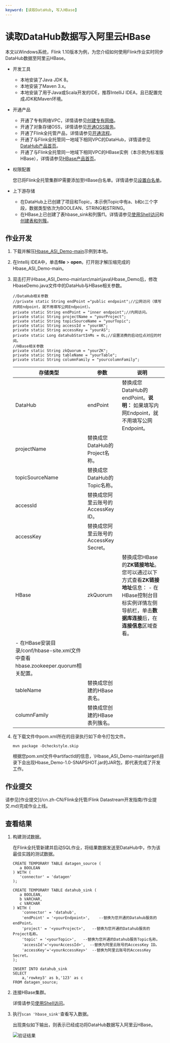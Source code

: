```yaml
---
keyword: [读取DataHub, 写入HBase]
---
```


# 读取DataHub数据写入阿里云HBase

本文以Windows系统，Flink 1.10版本为例，为您介绍如何使用Flink作业实时同步DataHub数据至阿里云HBase。

-   开发工具
    -   本地安装了Java JDK 8。
    -   本地安装了Maven 3.x。
    -   本地安装了用于Java或Scala开发的IDE，推荐IntelliJ IDEA，且已配置完成JDK和Maven环境。
-   开通产品
    -   开通了专有网络VPC，详情请参见[创建专有网络](/cn.zh-CN/专有网络和交换机/管理专有网络/创建专有网络.md)。
    -   开通了对象存储OSS，详情请参见[开通OSS服务](https://help.aliyun.com/document_detail/31884.html#task-njz-hf4-tdb)。
    -   开通了Flink全托管产品，详情请参见[开通流程](/cn.zh-CN/Flink全托管/开通流程.md)。
    -   开通了与Flink全托管同一地域下相同VPC的DataHub，详情请参见[DataHub产品首页](https://www.aliyun.com/product/datahub?spm=5176.124785.J_8058803260.214.76c83094YQ0pel)。
    -   开通了与Flink全托管同一地域下相同VPC的HBase实例（本示例为标准版HBase），详情请参见[HBase产品首页](https://www.aliyun.com/product/hbase?spm=a2c4g.11174283.2.1.7469363fCl3WwP)。
-   权限配置

    您已将Flink全托管集群IP需要添加至HBase白名单。详情请参见[设置白名单](/cn.zh-CN/Flink全托管/准备工作/设置白名单.md)。

-   上下游存储
    -   在DataHub上已创建了项目和Topic，本示例Topic中有a、b和c三个字段，数据类型依次为BOOLEAN、STRING和STRING。
    -   在HBase上已创建了表hbase\_sink和列簇f1。详情请参见[使用Shell访问](https://help.aliyun.com/document_detail/52056.html?spm=a2c4g.11174283.6.595.ccba363fBF1uOn)和[创建表和列簇](http://hbase.apache.org/1.1/book.html?spm=a2c4g.11186623.2.18.6abe5cc1OSJzJj#shell_exercises)。

## 作业开发

1.  下载并解压[Hbase\_ASI\_Demo-main](https://github.com/RealtimeCompute/Hbase_ASI_Demo)示例到本地。

2.  在Intellij IDEA中，单击**file** \> **open**，打开刚才解压缩完成的Hbase\_ASI\_Demo-main。

3.  双击打开\\Hbase\_ASI\_Demo-main\\src\\main\\java\\Hbase\_Demo后，修改HbaseDemo.java文件中的DataHub与HBase相关参数。

    ```
    //DataHub相关参数
    //private static String endPoint ="public endpoint";//公网访问（填写内网Endpoint，就不用填写公网Endpoint）。
    private static String endPoint = "inner endpoint";//内网访问。
    private static String projectName = "yourProject";
    private static String topicSourceName = "yourTopic";
    private static String accessId = "yourAK";
    private static String accessKey = "yourAS";
    private static Long datahubStartInMs = 0L;//设置消费的启动位点对应的时间。
    //HBase相关参数
    private static String zkQuorum = "yourZK";
    private static String tableName = "yourTable";
    private static String columnFamily = "yourcolumnFamily";
    ```

    |存储类型|参数|说明|
    |----|--|--|
    |DataHub|endPoint|替换成您DataHub的endPoint。**说明：** 如果填写内网Endpoint，就不用填写公网Endpoint。 |
    |projectName|替换成您DataHub的Project名称。|
    |topicSourceName|替换成您DataHub的Topic名称。|
    |accessId|替换成您阿里云账号的AccessKey ID。|
    |accessKey|替换成您阿里云账号的AccessKey Secret。|
    |HBase|zkQuorum|替换成您HBase的**ZK链接地址**。您可以通过以下方式查看**ZK链接地址**信息：    -   在HBase控制台目标实例详情左侧导航栏，单击**数据库连接**后，在**连接信息**区域查看。
    -   在HBase安装目录/conf/hbase-site.xml文件中查看hbase.zookeeper.quorum相关配置。 |
    |tableName|替换成您创建的HBase表名。|
    |columnFamily|替换成您创建的HBase表列簇名。|

4.  在下载文件中pom.xml所在的目录执行如下命令打包文件。

    ```
    mvn package -Dcheckstyle.skip
    ```

    根据您pom.xml文件中artifactId的信息，\\Hbase\_ASI\_Demo-main\\target\\目录下会出现Hbase\_Demo-1.0-SNAPSHOT.jar的JAR包，即代表完成了开发工作。


## 作业提交

请参见[作业提交](/cn.zh-CN/Flink全托管/Flink Datastream开发指南/作业提交.md)完成作业上线。

## 查看结果

1.  构建测试数据。

    在Flink全托管新建并启动SQL作业，将结果数据发送至DataHub中，作为该最佳实践的测试数据。

    ```
    CREATE TEMPORARY TABLE datagen_source (
       a BOOLEAN
    ) WITH (
       'connector' = 'datagen'
    );
    
    CREATE TEMPORARY TABLE datahub_sink (
       a BOOLEAN,
       b VARCHAR,
       c VARCHAR
    ) WITH (
        'connector' = 'datahub',
        'endPoint' = '<yourEndpoint>',    --替换为您开通的Datahub服务的endPoint。
        'project' = '<yourProject>',   --替换为您开通的Datahub服务的Project名称。
        'topic' = '<yourTopic>',   --替换为您开通的Datahub服务Topic名称。
        'accessId'='<yourAccessId>',  --替换为阿里云账号的AccessKey ID。   
        'accessKey'='<yourAccessKey>'  --替换为阿里云账号的AccessKey Secret。
    );
    
    INSERT INTO datahub_sink
    SELECT
        a,'rowkey3' as b,'123' as c
    FROM datagen_source;
    ```

2.  连接HBase集群。

    详情请参见[使用Shell访问](https://help.aliyun.com/document_detail/52056.html?spm=a2c4g.11174283.6.595.ccba363fBF1uOn)。

3.  执行`scan 'hbase_sink'`查看写入数据。

    出现类似如下输出，则表示已经成功将DataHub数据写入阿里云HBase。

    ![验证结果](https://static-aliyun-doc.oss-accelerate.aliyuncs.com/assets/img/zh-CN/8789287951/p139880.png)


